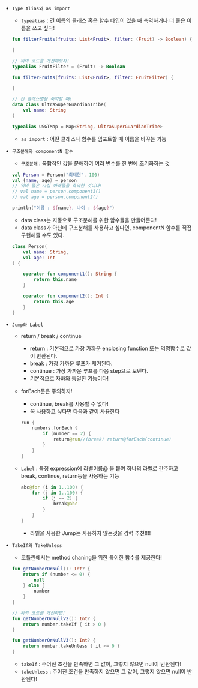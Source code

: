 - `Type Alias와 as import`
    - `typealias` : 긴 이름의 클래스 혹은 함수 타입이 있을 때 축약하거나 더 좋은 이름을 쓰고 싶다!
    
    ```kotlin
    fun filterFruits(fruits: List<Fruit>, filter: (Fruit) -> Boolean) {
    
    }
    
    // 위의 코드를 개선해보자!
    typealias FruitFilter = (Fruit) -> Boolean
    
    fun filterFruits(fruits: List<Fruit>, filter: FruitFilter) {
    
    }
    
    // 긴 클래스명을 축약할 때!
    data class UltraSuperGuardianTribe(
    	val name: String
    )
    
    typealias USGTMap = Map<String, UltraSuperGuardianTribe>
    ```
    
    - `as import` : 어떤 클래스나 함수를 임포트할 때 이름을 바꾸는 기능
- `구조분해와 componentN 함수`
    - `구조분해` : 복합적인 값을 분해하여 여러 변수를 한 번에 초기화하는 것
    
    ```kotlin
    val Person = Person("최태현", 100)
    val (name, age) = person
    // 위의 줄은 사실 아래줄을 축약한 것이다!
    // val name = person.component1()
    // val age = person.component2()
    
    println("이름 : ${name}, 나이 : ${age}")
    ```
    
    - data class는 자동으로 구조분해를 위한 함수들을 만들어준다!
    - data class가 아닌데 구조분해를 사용하고 싶다면, componentN 함수를 직접 구현해줄 수도 있다.
    
    ```kotlin
    class Person(
    	val name: String,
    	val age: Int
    ) {
    
    	operator fun component1(): String {
    		return this.name
    	}
    
    	operator fun component2(): Int {
    		return this.age
    	}
    }
    ```
    
- `Jump와 Label`
    - return / break / continue
        - return : 기본적으로 가장 가까운 enclosing function 또는 익명함수로 값이 반환된다.
        - break : 가장 가까운 루프가 제거된다.
        - continue : 가장 가까운 루프를 다음 step으로 보낸다.
        - 기본적으로 자바와 동일한 기능이다!
    - forEach문은 주의하자!
        - continue, break를 사용할 수 없다!
        - 꼭 사용하고 싶다면 다음과 같이 사용한다
        
        ```kotlin
        run {
        	numbers.forEach {
        		if (number == 2) {
        			return@run//(break) return@forEach(continue)
        		}
        	}
        }
        ```
        
    - `Label` : 특정 expression에 라벨이름@ 을 붙여 하나의 라벨로 간주하고 break, continue, return등을 사용하는 기능
        
        ```kotlin
        abc@for (i in 1..100) {
        	for (j in 1..100) {
        		if (j == 2) {
        			break@abc
        		}
        	}
        }
        ```
        
        - 라벨을 사용한 Jump는 사용하지 않는것을 강력 추천!!!!
- `TakeIf와 TakeUnless`
    - 코틀린에서는 method chaning을 위한 특이한 함수를 제공한다!
    
    ```kotlin
    fun getNumberOrNull(): Int? {
    	return if (number <= 0) {
    		null
    	} else {
    		number
    	}
    }
    
    // 위의 코드를 개선하면!
    fun getNumberOrNullV2(): Int? {
    	return number.takeIf { it > 0 }
    }
    
    fun getNumberOrNullV3(): Int? {
    	return number.takeUnless { it <= 0 }
    }
    ```
    
    - `takeIf` : 주어진 조건을 만족하면 그 값이, 그렇지 않으면 null이 반환된다!
    - `takeUnless` : 주어진 조건을 만족하지 않으면 그 값이, 그렇지 않으면 null이 반환된다!
